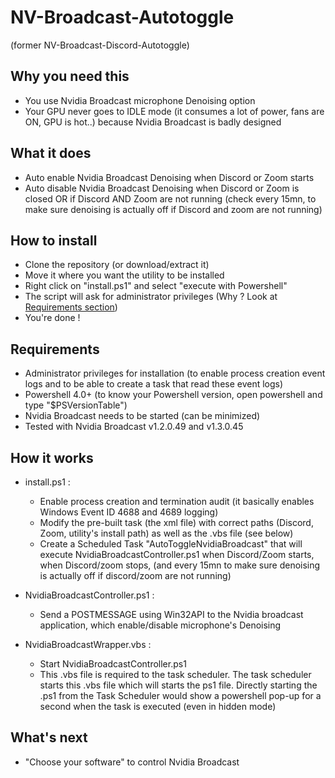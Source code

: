 # NV-Broadcast-Autotoggle
(former NV-Broadcast-Discord-Autotoggle)

## Why you need this
- You use Nvidia Broadcast microphone Denoising option
- Your GPU never goes to IDLE mode (it consumes a lot of power, fans are ON, GPU is hot..) because Nvidia Broadcast is badly designed


## What it does
- Auto enable Nvidia Broadcast Denoising when Discord or Zoom starts
- Auto disable Nvidia Broadcast Denoising when Discord or Zoom is closed OR if Discord AND Zoom are not running (check every 15mn, to make sure denoising is actually off if Discord and zoom are not running)


## How to install
- Clone the repository (or download/extract it)
- Move it where you want the utility to be installed
- Right click on "install.ps1" and select "execute with Powershell"
- The script will ask for administrator privileges (Why ? Look at [Requirements section](#requirements))
- You're done !


## Requirements
- Administrator privileges for installation (to enable process creation event logs and to be able to create a task that read these event logs)
- Powershell 4.0+ (to know your Powershell version, open powershell and type "$PSVersionTable")
- Nvidia Broadcast needs to be started (can be minimized)
- Tested with Nvidia Broadcast v1.2.0.49 and v1.3.0.45


## How it works
- install.ps1 :
  - Enable process creation and termination audit (it basically enables Windows Event ID 4688 and 4689 logging)
  - Modify the pre-built task (the xml file) with correct paths (Discord, Zoom, utility's install path) as well as the .vbs file (see below)
  - Create a Scheduled Task "AutoToggleNvidiaBroadcast" that will execute NvidiaBroadcastController.ps1 when Discord/Zoom starts, when Discord/zoom stops, (and every 15mn to make sure denoising is actually off if discord/zoom are not running)

- NvidiaBroadcastController.ps1 :
  - Send a POSTMESSAGE using Win32API to the Nvidia broadcast application, which enable/disable microphone's Denoising

- NvidiaBroadcastWrapper.vbs :
  - Start NvidiaBroadcastController.ps1
  - This .vbs file is required to the task scheduler. The task scheduler starts this .vbs file which will starts the ps1 file. Directly starting the .ps1 from the Task Scheduler would show a powershell pop-up for a second when the task is executed (even in hidden mode)

## What's next
- "Choose your software" to control Nvidia Broadcast